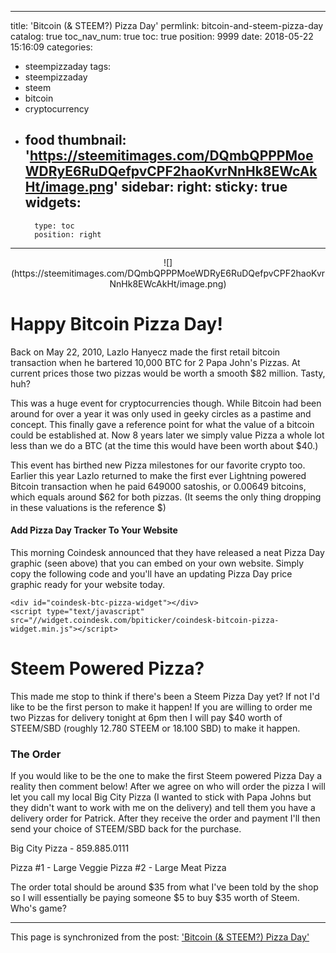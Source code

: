 
---
title: 'Bitcoin (& STEEM?) Pizza Day'
permlink: bitcoin-and-steem-pizza-day
catalog: true
toc_nav_num: true
toc: true
position: 9999
date: 2018-05-22 15:16:09
categories:
- steempizzaday
tags:
- steempizzaday
- steem
- bitcoin
- cryptocurrency
- food
thumbnail: 'https://steemitimages.com/DQmbQPPPMoeWDRyE6RuDQefpvCPF2haoKvrNnHk8EWcAkHt/image.png'
sidebar:
    right:
        sticky: true
widgets:
    -
        type: toc
        position: right
---


<center>![](https://steemitimages.com/DQmbQPPPMoeWDRyE6RuDQefpvCPF2haoKvrNnHk8EWcAkHt/image.png)</center>

# Happy Bitcoin Pizza Day!

Back on May 22, 2010, Lazlo Hanyecz made the first retail bitcoin transaction when he bartered 10,000 BTC for 2 Papa John's Pizzas. At current prices those two pizzas would be worth a smooth $82 million. Tasty, huh?

This was a huge event for cryptocurrencies though. While Bitcoin had been around for over a year it was only used in geeky circles as a pastime and concept. This finally gave a reference point for what the value of a bitcoin could be established at. Now 8 years later we simply value Pizza a whole lot less than we do a BTC (at the time this would have been worth about $40.)

This event has birthed new Pizza milestones for our favorite crypto too. Earlier this year Lazlo returned to make the first ever Lightning powered Bitcoin transaction when he paid 649000 satoshis, or 0.00649 bitcoins, which equals around $62 for both pizzas. (It seems the only thing dropping in these valuations is the reference $)

#### Add Pizza Day Tracker To Your Website

This morning Coindesk announced that they have released a neat Pizza Day graphic (seen above) that you can embed on your own website. Simply copy the following code and you'll have an updating Pizza Day price graphic ready for your website today.

```
<div id="coindesk-btc-pizza-widget"></div>
<script type="text/javascript" src="//widget.coindesk.com/bpiticker/coindesk-bitcoin-pizza-widget.min.js"></script>
```

# Steem Powered Pizza?

This made me stop to think if there's been a Steem Pizza Day yet? If not I'd like to be the first person to make it happen! If you are willing to order me two Pizzas for delivery tonight at 6pm then I will pay $40 worth of STEEM/SBD (roughly 12.780 STEEM or 18.100 SBD) to make it happen.

### The Order
If you would like to be the one to make the first Steem powered Pizza Day a reality then comment below! After we agree on who will order the pizza I will let you call my local Big City Pizza (I wanted to stick with Papa Johns but they didn't want to work with me on the delivery) and tell them you have a delivery order for Patrick. After they receive the order and payment I'll then send your choice of STEEM/SBD back for the purchase.

Big City Pizza - 859.885.0111

Pizza #1 - Large Veggie
Pizza #2 - Large Meat Pizza

The order total should be around $35 from what I've been told by the shop so I will essentially be paying someone $5 to buy $35 worth of Steem. Who's game?

- - -

This page is synchronized from the post: ['Bitcoin (& STEEM?) Pizza Day'](https://steemit.com/@patrickulrich/bitcoin-and-steem-pizza-day)
